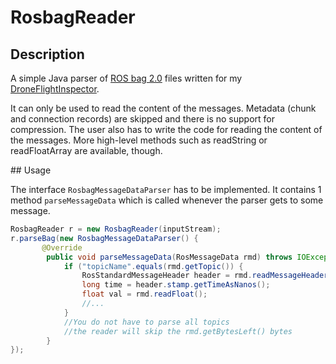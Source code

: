 # RosbagReader
## Description
<p>
A simple Java parser of <a href="http://wiki.ros.org/Bags">ROS bag 2.0</a> files written for my <a href="https://github.com/Formicarufa/DroneFlightInspector/">DroneFlightInspector</a>.
</p>
<p>
It can only be used to read the content of the messages. Metadata (chunk and connection records) are skipped and there is no support for compression. The user also has to write the code for reading the content of the messages. More high-level methods such as readString or readFloatArray are available, though.
</p>
## Usage

The interface `RosbagMessageDataParser` has to be implemented. It contains 1 method `parseMessageData` which is called whenever the parser gets to some message. 


```Java
RosbagReader r = new RosbagReader(inputStream);
r.parseBag(new RosbagMessageDataParser() {
       @Override
        public void parseMessageData(RosMessageData rmd) throws IOException, UnexpectedEndOfRosbagFileException {
            if ("topicName".equals(rmd.getTopic()) {
                RosStandardMessageHeader header = rmd.readMessageHeader();
                long time = header.stamp.getTimeAsNanos();
                float val = rmd.readFloat();
                //...
            }
            //You do not have to parse all topics 
            //the reader will skip the rmd.getBytesLeft() bytes
        }
});
```


